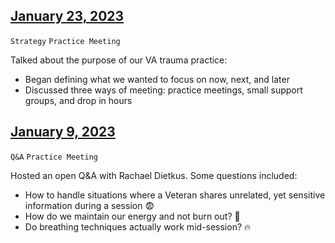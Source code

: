 ## [January 23, 2023](https://github.com/department-of-veterans-affairs/va.gov-team/blob/master/teams/shared-support/trauma/notes/2023-01-23.md)
`Strategy` `Practice Meeting`

Talked about the purpose of our VA trauma practice:
- Began defining what we wanted to focus on now, next, and later
- Discussed three ways of meeting: practice meetings, small support groups, and drop in hours

## [January 9, 2023](https://github.com/department-of-veterans-affairs/va.gov-team/blob/master/teams/shared-support/trauma/notes/2023-01-09.md)
`Q&A` `Practice Meeting`

Hosted an open Q&A with Rachael Dietkus. Some questions included:
- How to handle situations where a Veteran shares unrelated, yet sensitive information during a session 😨
- How do we maintain our energy and not burn out? 🌵
- Do breathing techniques actually work mid-session? 🔥

